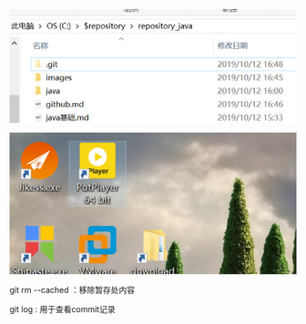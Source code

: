 ![tupian](images/2019-10-12_170026.jpg)

![png](images/2019-10-12_171752.png)

git rm --cached   ：移除暂存处内容

git log : 用于查看commit记录
